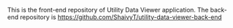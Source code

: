 ﻿This is the front-end repository of Utility Data Viewer application. 
The back-end repository is https://github.com/ShaivyT/utility-data-viewer-back-end